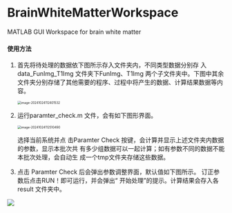 # BrainWhiteMatterWorkspace
MATLAB GUI Workspace for brain white matter

#### 使用方法

1. 首先将待处理的数据依下图所示存入文件夹内，不同类型数据分别存 入data_FunImg_T1Img 文件夹下FunImg、T1Img 两个子文件夹中。下图中其余文件夹分别存储了其他需要的程序、过程中将产生的数据、计算结果数据等内容。

   <img src="G:\files\projectFiles\BrainWhiteMatterWorkspace\assets\image-20241024112401532.png" alt="image-20241024112401532" style="zoom:50%;" />

2. 运行paramter_check.m 文件，会有如下图形界面。

   <img src="G:\files\projectFiles\BrainWhiteMatterWorkspace\assets\image-20241024112510490.png" alt="image-20241024112510490" style="zoom:50%;" />

   选择当前系统并点 击Paramter Check 按键，会计算并显示上述文件夹内数据的参数，显示本批次共 有多少组数据可以一起计算；如有参数不同的数据不能本批次处理，会自动生 成一个tmp文件夹存储这些数据。

3.  点击 Paramter Check 后会弹出参数调整界面，默认值如下图所示。 订正参数后点击RUN！即可运行，并会弹出“ 开始处理”的提示。计算结果会存入各result 文件夹中。

   ![](G:\files\projectFiles\BrainWhiteMatterWorkspace\assets\image-20241024112528765.png)
